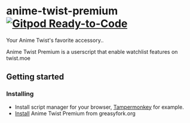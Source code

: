 # anime-twist-premium [![Gitpod Ready-to-Code](https://img.shields.io/badge/Gitpod-ready--to--code-blue?logo=gitpod)](https://gitpod.io/#https://github.com/thoughtsunificator/anime-twist-premium)

Your Anime Twist's favorite accessory..

Anime Twist Premium is a userscript that enable watchlist features on twist.moe

## Getting started

### Installing

- Install script manager for your browser, [Tampermonkey](https://github.com/Tampermonkey/tampermonkey) for example.
- [Install](https://greasyfork.org/scripts/379454-anime-twist-premium/code/Anime%20Twist%20Premium.user.js) Anime Twist Premium from greasyfork.org
